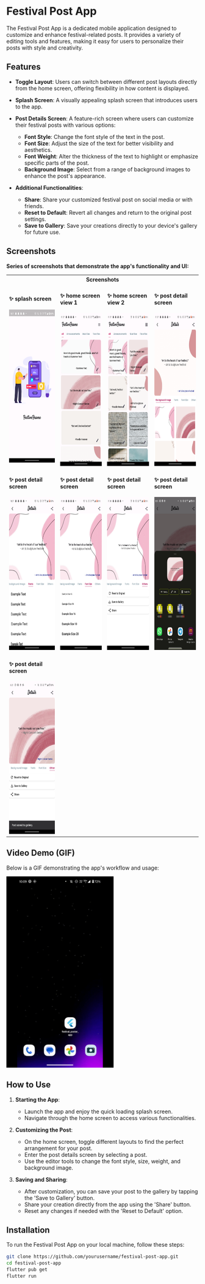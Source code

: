 # Festival Post App

The Festival Post App is a dedicated mobile application designed to customize and enhance festival-related posts. It provides a variety of editing tools and features, making it easy for users to personalize their posts with style and creativity.

## Features

- **Toggle Layout**: Users can switch between different post layouts directly from the home screen, offering flexibility in how content is displayed.

- **Splash Screen**: A visually appealing splash screen that introduces users to the app.

- **Post Details Screen**: A feature-rich screen where users can customize their festival posts with various options:
    - **Font Style**: Change the font style of the text in the post.
    - **Font Size**: Adjust the size of the text for better visibility and aesthetics.
    - **Font Weight**: Alter the thickness of the text to highlight or emphasize specific parts of the post.
    - **Background Image**: Select from a range of background images to enhance the post's appearance.

- **Additional Functionalities**:
    - **Share**: Share your customized festival post on social media or with friends.
    - **Reset to Default**: Revert all changes and return to the original post settings.
    - **Save to Gallery**: Save your creations directly to your device's gallery for future use.

## Screenshots

**Series of screenshots that demonstrate the app's functionality and UI:**  
<table style="border-collapse: collapse; width: 100%;">
<tr>
<th colspan="4" style="text-align: center; border: 0;">Screenshots</th>
</tr>
<tr>
<td style="width: 250px; border: 0;">

#### ✨ splash screen
<img src="screenshots/screenshot1.png" height="400em" />

</td>
<td style="width: 220px; border: 0;">

#### ✨ home screen view 1
<img src="screenshots/screenshot2.png" height="400em" />

</td>
<td style="width: 220px; border: 0;">

#### ✨ home screen view 2
<img src="screenshots/screenshot3.png" height="400em" />

</td>
<td style="width: 220px; border: 0;">

#### ✨ post detail screen
<img src="screenshots/screenshot4.png" height="400em" />

</td>
</tr>
<tr>
<td style="width: 220px; border: 0;">

#### ✨ post detail screen
<img src="screenshots/screenshot5.png" height="400em" />

</td>
<td style="width: 220px; border: 0;">

#### ✨ post detail screen
<img src="screenshots/screenshot6.png" height="400em" />

</td>
<td style="width: 220px; border: 0;">

#### ✨ post detail screen
<img src="screenshots/screenshot7.png" height="400em" />

</td>
<td style="width: 220px; border: 0;">

#### ✨ post detail screen
<img src="screenshots/screenshot8.png" height="400em" />

</td>
</tr>
<tr>
<td style="width: 220px; border: 0;">

#### ✨ post detail screen
<img src="screenshots/screenshot9.png" height="400em" />

</td>

<!-- <td style="width: 220px; border: 0;">
<!-- Placeholder for alignment or future content -->
<!-- </td> -->
<!-- <td style="width: 220px; border: 0;"> -->
<!-- Placeholder for alignment or future content -->
<!-- </td> --> 
</tr>
</table>

## Video Demo (GIF)

Below is a GIF demonstrating the app's workflow and usage:

<img src="screenshots/app overview.gif" height="500em" />

## How to Use

1. **Starting the App**:
    - Launch the app and enjoy the quick loading splash screen.
    - Navigate through the home screen to access various functionalities.

2. **Customizing the Post**:
    - On the home screen, toggle different layouts to find the perfect arrangement for your post.
    - Enter the post details screen by selecting a post.
    - Use the editor tools to change the font style, size, weight, and background image.

3. **Saving and Sharing**:
    - After customization, you can save your post to the gallery by tapping the 'Save to Gallery' button.
    - Share your creation directly from the app using the 'Share' button.
    - Reset any changes if needed with the 'Reset to Default' option.

## Installation

To run the Festival Post App on your local machine, follow these steps:

```bash
git clone https://github.com/yourusername/festival-post-app.git
cd festival-post-app
flutter pub get
flutter run
